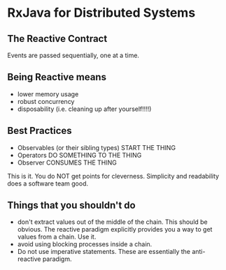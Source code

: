 # RxJava for Distributed Systems 

## The Reactive Contract
Events are passed sequentially, one at a time. 

## Being Reactive means
* lower memory usage
* robust concurrency
* disposability (i.e. cleaning up after yourself!!!!)

## Best Practices

* Observables (or their sibling types) START THE THING
* Operators DO SOMETHING TO THE THING
* Observer CONSUMES THE THING

This is it. You do NOT get points for cleverness. Simplicity and readability does a software team good.

## Things that you shouldn't do

* don't extract values out of the middle of the chain. This should be obvious. The reactive paradigm explicitly provides you a way to get values from a chain. Use it. 
* avoid using blocking processes inside a chain.
* Do not use imperative statements. These are essentially the anti-reactive paradigm.






